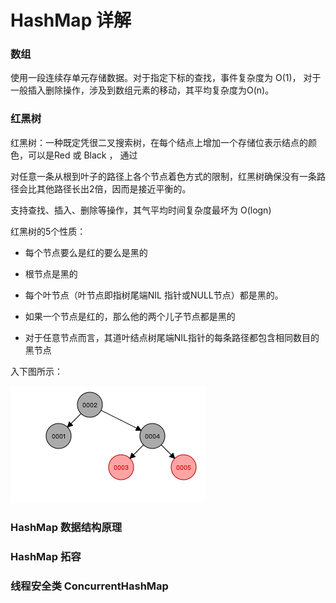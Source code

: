 # HashMap 详解

### 数组

使用一段连续存单元存储数据。对于指定下标的查找，事件复杂度为 O(1)， 对于一般插入删除操作，涉及到数组元素的移动，其平均复杂度为O(n)。

### 红黑树

红黑树：一种既定凭很二叉搜索树，在每个结点上增加一个存储位表示结点的颜色，可以是Red 或 Black ， 通过

对任意一条从根到叶子的路径上各个节点着色方式的限制，红黑树确保没有一条路径会比其他路径长出2倍，因而是接近平衡的。

支持查找、插入、删除等操作，其气平均时间复杂度最坏为 O(logn)

红黑树的5个性质：

* 每个节点要么是红的要么是黑的

* 根节点是黑的

* 每个叶节点（叶节点即指树尾端NIL 指针或NULL节点）都是黑的。

* 如果一个节点是红的，那么他的两个儿子节点都是黑的

* 对于任意节点而言，其道叶结点树尾端NIL指针的每条路径都包含相同数目的黑节点

入下图所示：

![red_black_tree](../../images/interview/mysql/red_black_tree.png)

### HashMap 数据结构原理



### HashMap 拓容



### 线程安全类 ConcurrentHashMap
